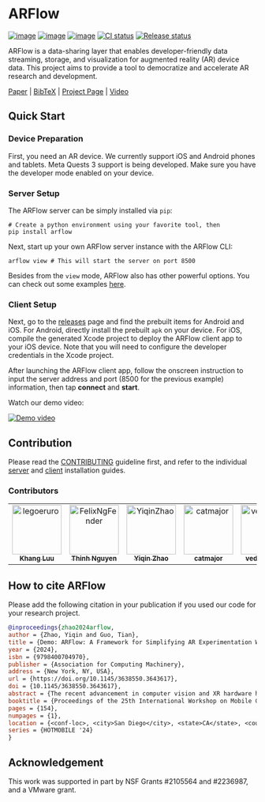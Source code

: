 # ARFlow

[![image](https://img.shields.io/pypi/v/arflow.svg)](https://pypi.python.org/pypi/arflow)
[![image](https://img.shields.io/pypi/l/arflow.svg)](https://github.com/cake-lab/ARFlow/blob/main/LICENSE)
[![image](https://img.shields.io/pypi/pyversions/arflow.svg)](https://pypi.python.org/pypi/arflow)
[![CI status](https://github.com/cake-lab/ARFlow/actions/workflows/ci.yml/badge.svg)](https://github.com/cake-lab/ARFlow/actions)
[![Release status](https://github.com/cake-lab/ARFlow/actions/workflows/release.yml/badge.svg)](https://github.com/cake-lab/ARFlow/actions)

ARFlow is a data-sharing layer that enables developer-friendly data streaming,
storage, and visualization for augmented reality (AR) device data. This project
aims to provide a tool to democratize and accelerate AR research and
development.

[Paper](https://doi.org/10.1145/3638550.3643617) | [BibTeX](#how-to-cite-arflow)
| [Project Page](https://cake.wpi.edu/ARFlow/) |
[Video](https://youtu.be/mml8YrCgfTk)

## Quick Start

### Device Preparation

First, you need an AR device. We currently support iOS and Android phones and
tablets. Meta Quests 3 support is being developed. Make sure you have the
developer mode enabled on your device.

### Server Setup

The ARFlow server can be simply installed via `pip`:

```shell
# Create a python environment using your favorite tool, then
pip install arflow
```

Next, start up your own ARFlow server instance with the ARFlow CLI:

```shell
arflow view # This will start the server on port 8500
```

Besides from the `view` mode, ARFlow also has other powerful options. You can
check out some examples [here](./python/README.md#server-cli).

### Client Setup

Next, go to the [releases](https://github.com/cake-lab/ARFlow/releases) page and
find the prebuilt items for Android and iOS. For Android, directly install the
prebuilt `apk` on your device. For iOS, compile the generated Xcode project to
deploy the ARFlow client app to your iOS device. Note that you will need to
configure the developer credentials in the Xcode project.

After launching the ARFlow client app, follow the onscreen instruction to input
the server address and port (8500 for the previous example) information, then
tap **connect** and **start**.

Watch our demo video:

[![Demo video](https://img.youtube.com/vi/mml8YrCgfTk/maxresdefault.jpg)](https://www.youtube.com/watch?v=Da3Ao2f6UUo&t=129s)

## Contribution

Please read the
[CONTRIBUTING](https://github.com/cake-lab/ARFlow/blob/main/CONTRIBUTING.md)
guideline first, and refer to the individual [server](./python/README.md) and
[client](./unity/Packages/edu.wpi.cake.arflow/README.md) installation guides.

### Contributors

<!-- markdownlint-disable -->
<!-- readme: contributors -start -->
<table>
	<tbody>
		<tr>
            <td align="center">
                <a href="https://github.com/legoeruro">
                    <img src="https://avatars.githubusercontent.com/u/68761938?v=4" width="100;" alt="legoeruro"/>
                    <br />
                    <sub><b>Khang Luu</b></sub>
                </a>
            </td>
            <td align="center">
                <a href="https://github.com/FelixNgFender">
                    <img src="https://avatars.githubusercontent.com/u/75899581?v=4" width="100;" alt="FelixNgFender"/>
                    <br />
                    <sub><b>Thinh Nguyen</b></sub>
                </a>
            </td>
            <td align="center">
                <a href="https://github.com/YiqinZhao">
                    <img src="https://avatars.githubusercontent.com/u/11468820?v=4" width="100;" alt="YiqinZhao"/>
                    <br />
                    <sub><b>Yiqin Zhao</b></sub>
                </a>
            </td>
            <td align="center">
                <a href="https://github.com/catmajor">
                    <img src="https://avatars.githubusercontent.com/u/119273404?v=4" width="100;" alt="catmajor"/>
                    <br />
                    <sub><b>catmajor</b></sub>
                </a>
            </td>
            <td align="center">
                <a href="https://github.com/vedantsaran">
                    <img src="https://avatars.githubusercontent.com/u/108028028?v=4" width="100;" alt="vedantsaran"/>
                    <br />
                    <sub><b>vedantsaran</b></sub>
                </a>
            </td>
		</tr>
	<tbody>
</table>
<!-- readme: contributors -end -->
<!-- markdownlint-restore -->

## How to cite ARFlow

Please add the following citation in your publication if you used our code for
your research project.

```bibtex
@inproceedings{zhao2024arflow,
author = {Zhao, Yiqin and Guo, Tian},
title = {Demo: ARFlow: A Framework for Simplifying AR Experimentation Workflow},
year = {2024},
isbn = {9798400704970},
publisher = {Association for Computing Machinery},
address = {New York, NY, USA},
url = {https://doi.org/10.1145/3638550.3643617},
doi = {10.1145/3638550.3643617},
abstract = {The recent advancement in computer vision and XR hardware has ignited the community's interest in AR systems research. Similar to traditional systems research, the evaluation of AR systems involves capturing real-world data with AR hardware and iteratively evaluating the targeted system designs [1]. However, it is challenging to conduct scalable and reproducible AR experimentation [2] due to two key reasons. First, there is a lack of integrated framework support in real-world data capturing, which makes it a time-consuming process. Second, AR data often exhibits characteristics, including temporal and spatial variations, and is in a multi-modal format, which makes it difficult to conduct controlled evaluations.},
booktitle = {Proceedings of the 25th International Workshop on Mobile Computing Systems and Applications},
pages = {154},
numpages = {1},
location = {<conf-loc>, <city>San Diego</city>, <state>CA</state>, <country>USA</country>, </conf-loc>},
series = {HOTMOBILE '24}
}
```

## Acknowledgement

This work was supported in part by NSF Grants #2105564 and #2236987, and a
VMware grant.
